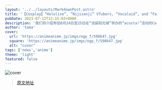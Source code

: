 ```yaml
---
layout: '../../layouts/MarkdownPost.astro'
title: '【Cosplay】“Hololive”, “Nijisanji” VTubers, “Vocaloid”, and “Favorite Characters”! A Gathering of Characters Related to Singing in "acosta!" [35 Photos]'
pubDate: 2023-07-12T12:15:03+0900
description: '我们将介绍参加6月24日至25日在“池袋阳光城”举办的“acosta!”活动的Cosplayer。'
author: 'tama'
cover:
  url: 'https://animeanime.jp/imgs/ogp_f/598647.jpg'
  square: 'https://animeanime.jp/imgs/ogp_f/598647.jpg'
  alt: "cover"
tags: ['news','anime']
theme: 'light'
featured: false
---
```


![cover](https://animeanime.jp/imgs/ogp_f/598647.jpg)


>[原文地址](https://animeanime.jp/article/2023/07/12/78547.html)  